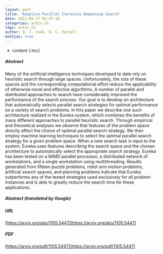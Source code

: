 ```yaml
---
layout: post
title: "Adaptive Parallel Iterative Deepening Search"
date: 2011-05-27 01:47:18
categories: arXiv_CV
tags: arXiv_CV
author: D. J. Cook, R. C. Varnell
mathjax: true
---
```


* content
{:toc}

##### Abstract
Many of the artificial intelligence techniques developed to date rely on heuristic search through large spaces. Unfortunately, the size of these spaces and the corresponding computational effort reduce the applicability of otherwise novel and effective algorithms. A number of parallel and distributed approaches to search have considerably improved the performance of the search process. Our goal is to develop an architecture that automatically selects parallel search strategies for optimal performance on a variety of search problems. In this paper we describe one such architecture realized in the Eureka system, which combines the benefits of many different approaches to parallel heuristic search. Through empirical and theoretical analyses we observe that features of the problem space directly affect the choice of optimal parallel search strategy. We then employ machine learning techniques to select the optimal parallel search strategy for a given problem space. When a new search task is input to the system, Eureka uses features describing the search space and the chosen architecture to automatically select the appropriate search strategy. Eureka has been tested on a MIMD parallel processor, a distributed network of workstations, and a single workstation using multithreading. Results generated from fifteen puzzle problems, robot arm motion problems, artificial search spaces, and planning problems indicate that Eureka outperforms any of the tested strategies used exclusively for all problem instances and is able to greatly reduce the search time for these applications.

##### Abstract (translated by Google)


##### URL
[https://arxiv.org/abs/1105.5447](https://arxiv.org/abs/1105.5447)

##### PDF
[https://arxiv.org/pdf/1105.5447](https://arxiv.org/pdf/1105.5447)

